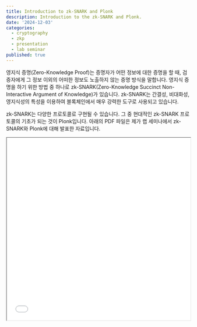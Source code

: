 ```yaml
---
title: Introduction to zk-SNARK and Plonk
description: Introduction to the zk-SNARK and Plonk.
date: '2024-12-03'
categories:
  - cryptography
  - zkp
  - presentation
  - lab seminar
published: true
---
```


영지식 증명(Zero-Knowledge Proof)는 증명자가 어떤 정보에 대한 증명을 할 때,
검증자에게 그 정보 이외의 어떠한 정보도 노출하지 않는 증명 방식을 말합니다.
영지식 증명을 하기 위한 방법 중 하나로 zk-SNARK(Zero-Knowledge Succinct
Non-Interactive Argument of Knowledge)가 있습니다. zk-SNARK는 간결성, 비대화성,
영지식성의 특성을 이용하여 블록체인에서 매우 강력한 도구로 사용되고 있습니다.

zk-SNARK는 다양한 프로토콜로 구현될 수 있습니다. 그 중 현대적인 zk-SNARK
프로토콜의 기초가 되는 것이 Plonk입니다. 아래의 PDF 파일은 제가 랩 세미나에서
zk-SNARK와 Plonk에 대해 발표한 자료입니다.

<iframe src="/pdfs/zksnark-and-plonk.pdf" width="100%" height="500px" title="zkSNARK and Plonk"></iframe>
